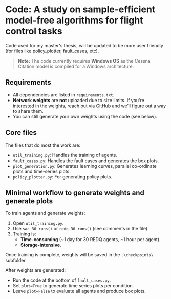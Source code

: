 # Code: A study on sample-efficient model-free algorithms for flight control tasks

Code used for my master's thesis, will be updated to be more user friendly (for files like policy_plotter, fault_cases, etc).

> **Note:** The code currently requires **Windows OS** as the Cessna Citation model is compiled for a Windows architecture.


## Requirements

- All dependencies are listed in `requirements.txt`.
- **Network weights** are **not** uploaded due to size limits. If you're interested in the weights, reach out via GitHub and we’ll figure out a way to share them.
- You can still generate your own weights using the code (see below).

## Core files
The files that do most the work are:

- `util_training.py`: Handles the training of agents.
- `fault_cases.py`: Handles the fault cases and generates the box plots.
- `plot_generation.py`: Generates learning curves, parallel co-ordinate plots and time-series plots.
- `policy_plotter.py`: For generating policy plots.

## Minimal workflow to generate weights and generate plots

To train agents and generate weights:

1. Open `util_training.py`.
2. Use `sac_30_runs()` or `redq_30_runs()` (see comments in the file).
3. Training is:
   - **Time-consuming** (~1 day for 30 REDQ agents, ~1 hour per agent).
   - **Storage-intensive**.

Once training is complete, weights will be saved in the `.\checkpoints\` subfolder.

After weights are generated:

- Run the code at the bottom of `fault_cases.py`.
- Set `plot=True` to generate time series plots per condition.
- Leave `plot=False` to evaluate all agents and produce box plots.